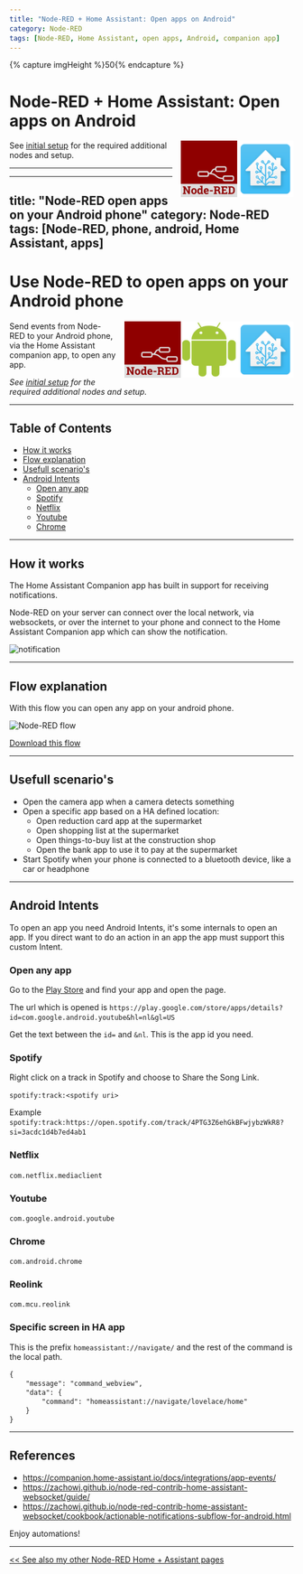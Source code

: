 ```yaml
---
title: "Node-RED + Home Assistant: Open apps on Android"
category: Node-RED
tags: [Node-RED, Home Assistant, open apps, Android, companion app]
---
```


{% capture imgHeight %}50{% endcapture %}

# Node-RED + Home Assistant: Open apps on Android


<a href="node-red_home-assistant">
<img src="../homeassistant/images/home_assistant_logo.png" style="float: right;" alt="Home Assistant logo" height="100px">
<img style="float: right;margin-left:15px" src="images/node-red_logo.png" height="100px" alt="Node-RED logo">
</a>

See [initial setup](node-red_home-assistant#initial-setup) for the required additional nodes and setup.

---

---
title: "Node-RED open apps on your Android phone"
category: Node-RED
tags: [Node-RED, phone, android, Home Assistant, apps]
---

# Use Node-RED to open apps on your Android phone

<a href="node-red_home-assistant">
<img src="../homeassistant/images/home_assistant_logo.png" style="float: right;" alt="Home Assistant logo" height="100px">
<img src="images_open_apps/android_logo.png" style="float: right;" alt="Home Assistant logo" height="100px">
<img style="float: right;margin-left:15px" src="images/node-red_logo.png" height="100px" alt="Node-RED logo">
</a>

Send events from Node-RED to your Android phone, via the Home Assistant companion app, to open any app.

*See [initial setup](node-red_home-assistant#initial-setup) for the required additional nodes and setup.*

---
## Table of Contents
<!-- TOC -->
* [How it works](#how-it-works)
* [Flow explanation](#flow-explanation)
* [Usefull scenario's](#usefull-scenarios)
* [Android Intents](#android-intents)
  * [Open any app](#open-any-app)
  * [Spotify](#spotify)
  * [Netflix](#netflix)
  * [Youtube](#youtube)
  * [Chrome](#chrome)
<!-- TOC -->

---
## How it works

The Home Assistant Companion app has built in support for receiving notifications.

Node-RED on your server can connect over the local network, via websockets, or over the internet to your phone and connect to the Home Assistant Companion app which can show the notification.

<img src="images_open_apps/flow_open_apps.jpg" height="150px" alt="notification">

---
## Flow explanation

With this flow you can open any app on your android phone.

![Node-RED flow](images_open_apps/node-red_flow_open_apps.png)

[Download this flow](flows/vdbrink_open_apps.json)

---

## Usefull scenario's

* Open the camera app when a camera detects something
* Open a specific app based on a HA defined location:
  * Open reduction card app at the supermarket
  * Open shopping list at the supermarket
  * Open things-to-buy list at the construction shop
  * Open the bank app to use it to pay at the supermarket
* Start Spotify when your phone is connected to a bluetooth device, like a car or headphone

---

## Android Intents

To open an app you need Android Intents, it's some internals to open an app. 
If you direct want to do an action in an app the app must support this custom Intent.

### Open any app

Go to the [Play Store](https://play.google.com/store/apps?hl=nl&gl=US) and find your app and open the page.

The url which is opened is ```https://play.google.com/store/apps/details?id=com.google.android.youtube&hl=nl&gl=US```

Get the text between the `id=` and `&nl`. This is the app id you need.

### Spotify

Right click on a track in Spotify and choose to Share the Song Link.

```spotify:track:<spotify uri>```

Example ```spotify:track:https://open.spotify.com/track/4PTG3Z6ehGkBFwjybzWkR8?si=3acdc1d4b7ed4ab1```

### Netflix

```com.netflix.mediaclient```

### Youtube

```com.google.android.youtube```

### Chrome

```com.android.chrome```

### Reolink

```com.mcu.reolink```

### Specific screen in HA app
This is the prefix `homeassistant://navigate/` and the rest of the command is the local path.
```
{
    "message": "command_webview",
    "data": {
        "command": "homeassistant://navigate/lovelace/home"
    }
}
```
---

## References

* https://companion.home-assistant.io/docs/integrations/app-events/
* https://zachowj.github.io/node-red-contrib-home-assistant-websocket/guide/
* https://zachowj.github.io/node-red-contrib-home-assistant-websocket/cookbook/actionable-notifications-subflow-for-android.html

Enjoy automations!

---

[<< See also my other Node-RED Home + Assistant pages](node-red_home-assistant)
